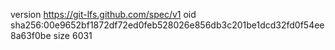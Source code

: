 version https://git-lfs.github.com/spec/v1
oid sha256:00e9652bf1872df72ed0feb528026e856db3c201be1dcd32fd0f54ee8a63f0be
size 6031

